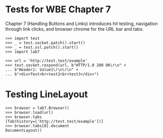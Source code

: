 Tests for WBE Chapter 7
=======================

Chapter 7 (Handling Buttons and Links) introduces hit testing, navigation
through link clicks, and browser chrome for the URL bar and tabs.

    >>> import test
    >>> _ = test.socket.patch().start()
    >>> _ = test.ssl.patch().start()
    >>> import lab7

    >>> url = 'http://test.test/example'
    >>> test.socket.respond(url, b"HTTP/1.0 200 OK\r\n" +
    ... b"Header1: Value1\r\n\r\n" +
    ... b"<div>Test<br>test2<br>test3</div>")

Testing LineLayout
==================

    >>> browser = lab7.Browser()
    >>> browser.load(url)
    >>> browser.tabs
    [Tab(history=['http://test.test/example'])]
    >>> browser.tabs[0].document
    DocumentLayout()